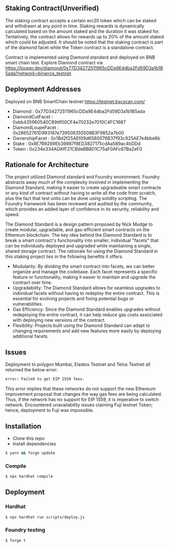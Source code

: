 ## Staking Contract(Unverified)
The staking contract accepts a certain erc20 token which can be staked and withdrawn at any point in time. Staking rewards is dynamically calculated based on the amount staked and the duration it was staked for. Tentatively, the contract allows for rewards up to 20% of the amount staked which could be adjusted. It should be noted that the staking contract is part of the diamond facet while the Token contract is a standalone contract. 

Contract is implemented using Diamond standard and deployed on BNB smart chain test. Explore Diamond contract via https://louper.dev/diamond/0x77D34272511965cDDa9E4dba2Fd59D3a1b1B5ada?network=binance_testnet.

## Deployment Addresses 
Deployed on BNB SmartChain testnet https://testnet.bscscan.com/
- Diamond : 0x77D34272511965cDDa9E4dba2Fd59D3a1b1B5ada
- DiamondCutFacet : 0xbb435960540C89df00CF4e70232e7010C4FC1687
- DiamondLoupeFacet : 0x28652761D993187e739508355508B3F9852a7b00
- OwnershipFacet : 0x1Bd2f25AEf09d6560076B37f93c925AE7e4bbe6b
- Stake : 0x8E7B9289Eb39987f8ED3827175cdAa589ac4bDDd
- Token : 0x234e334ADAfF21CBdeBB8D1C75aF0AFc67Ba2eF0

## Rationale for Architecture
The project utilized Diamond standard and Foundry environment. Foundry abstracts away much of the complexity involved in implementing the Diamond Standard, making it easier to create upgradeable smart contracts or any kind of contract without having to write all the code from scratch, plus the fact that test units can be done using solidity scripting. The Foundry framework has been reviewed and audited by the community, which provides an added layer of confidence in its security, reliability and speed.

The Diamond Standard is a design pattern proposed by Nick Mudge to create modular, upgradable, and gas-efficient smart contracts on the Ethereum blockchain. The key idea behind the Diamond Standard is to break a smart contract's functionality into smaller, individual "facets" that can be individually deployed and upgraded while maintaining a single, shared storage contract.
The rationale for using the Diamond Standard in this staking project lies in the following benefits it offers:
- Modularity: By dividing the smart contract into facets, we can better organize and manage the codebase. Each facet represents a specific feature or functionality, making it easier to maintain and upgrade the contract over time.
- Upgradability: The Diamond Standard allows for seamless upgrades to individual facets without having to redeploy the entire contract. This is essential for evolving projects and fixing potential bugs or vulnerabilities.
- Gas Efficiency: Since the Diamond Standard enables upgrades without redeploying the entire contract, it can help reduce gas costs associated with deploying new versions of the contract.
- Flexibility: Projects built using the Diamond Standard can adapt to changing requirements and add new features more easily by deploying additional facets.
## Issues 
Deployment to polygon Mumbai, Elastos Testnet and Telos Testnet all returned the below error:
```bash
error: Failed to get EIP 1559 fees.
```
This error implies that these networks do not support the new Ethereum improvement proposal that changes the way gas fees are being 
calculated. Thus, if the network has no support for EIP 1559, it is imperative to switch network. Encountered unavailability issues claiming Fuji testnet Token;  hence, deployment to Fuji was impossible.
## Installation

- Clone this repo
- Install dependencies

```bash
$ yarn && forge update
```

### Compile

```bash
$ npx hardhat compile
```

## Deployment

### Hardhat

```bash
$ npx hardhat run scripts/deploy.js
```

### Foundry testing

```bash
$ forge t
```

